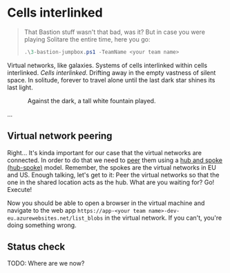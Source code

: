# Cells interlinked

> That Bastion stuff wasn't that bad, was it? But in case you were playing Solitare the entire time, here you go:
>
> ```ps1
> .\3-bastion-jumpbox.ps1 -TeamName <your team name>
> ```

Virtual networks, like galaxies. Systems of cells interlinked within cells interlinked. *Cells interlinked*. Drifting away in the empty vastness of silent space. In solitude, forever to travel alone until the last dark star shines its last light.

<!-- markdownlint-disable MD033 -->
&nbsp;&nbsp;&nbsp;&nbsp;&nbsp;&nbsp;&nbsp;&nbsp;&nbsp;&nbsp;&nbsp;&nbsp;Against the dark, a tall white fountain played.<p>...</p>
<!-- markdownlint-enable MD033 -->

## Virtual network peering

Right... It's kinda important for our case that the virtual networks are connected. In order to do that we need to [peer](https://learn.microsoft.com/azure/virtual-network/virtual-network-peering-overview) them using a [hub and spoke (hub-spoke)](https://learn.microsoft.com/azure/architecture/reference-architectures/hybrid-networking/hub-spoke?tabs=cli) model. Remember, the spokes are the virtual networks in EU and US. Enough talking, let's get to it: Peer the virtual networks so that the one in the shared location acts as the hub. What are you waiting for? Go! Execute!

Now you should be able to open a browser in the virtual machine and navigate to the web app `https://app-<your team name>-dev-eu.azurewebsites.net/list_blobs` in the virtual network. If you can't, you're doing something wrong.

## Status check

TODO: Where are we now?
